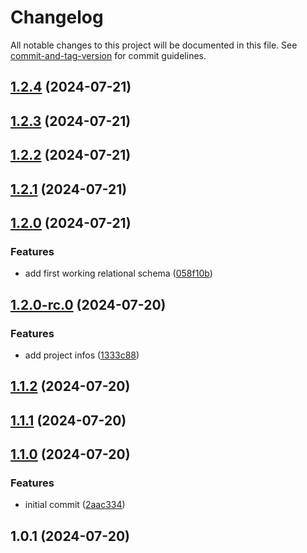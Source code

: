 # Changelog

All notable changes to this project will be documented in this file. See [commit-and-tag-version](https://github.com/absolute-version/commit-and-tag-version) for commit guidelines.

## [1.2.4](https://github.com/pixlcrashr/stwhh-mensa/compare/v1.2.3...v1.2.4) (2024-07-21)

## [1.2.3](https://github.com/pixlcrashr/stwhh-mensa/compare/v1.2.2...v1.2.3) (2024-07-21)

## [1.2.2](https://github.com/pixlcrashr/stwhh-mensa/compare/v1.2.1...v1.2.2) (2024-07-21)

## [1.2.1](https://github.com/pixlcrashr/stwhh-mensa/compare/v1.2.0...v1.2.1) (2024-07-21)

## [1.2.0](https://github.com/pixlcrashr/stwhh-mensa/compare/v1.2.0-rc.0...v1.2.0) (2024-07-21)


### Features

* add first working relational schema ([058f10b](https://github.com/pixlcrashr/stwhh-mensa/commit/058f10b84bd40f7cd31b16b98259d751ee3e3be3))

## [1.2.0-rc.0](https://github.com/pixlcrashr/stwhh-mensa/compare/v1.1.2...v1.2.0-rc.0) (2024-07-20)


### Features

* add project infos ([1333c88](https://github.com/pixlcrashr/stwhh-mensa/commit/1333c885609ce623f92ba7b5794c08a60ee2da23))

## [1.1.2](https://github.com/pixlcrashr/stwhh-mensa/compare/v1.1.1...v1.1.2) (2024-07-20)

## [1.1.1](https://github.com/pixlcrashr/stwhh-mensa/compare/v1.1.0...v1.1.1) (2024-07-20)

## [1.1.0](https://github.com/pixlcrashr/stwhh-mensa/compare/v1.0.1...v1.1.0) (2024-07-20)


### Features

* initial commit ([2aac334](https://github.com/pixlcrashr/stwhh-mensa/commit/2aac334459e5bca742c318801659d5414d14dc4b))

## 1.0.1 (2024-07-20)
